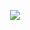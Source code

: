 <p align="center">
   <a href="https://discord.com/users/zenraaikou">
      <img src="https://lanyard.cnrad.dev/api/759180080328081450?theme=dark&animated=true" />
   </a>
</p>
